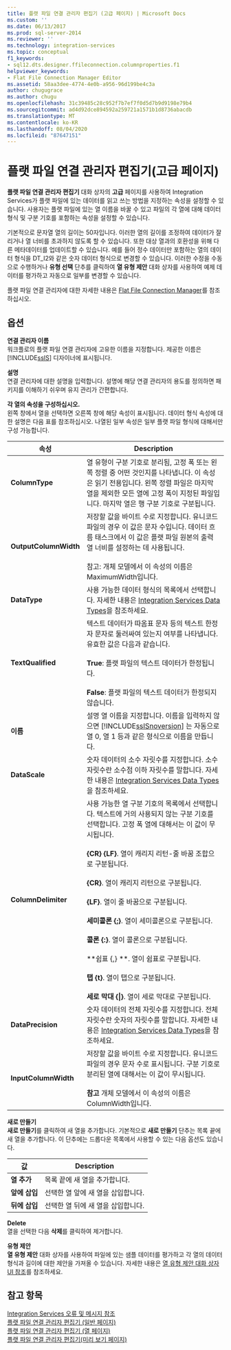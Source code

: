 ```yaml
---
title: 플랫 파일 연결 관리자 편집기 (고급 페이지) | Microsoft Docs
ms.custom: ''
ms.date: 06/13/2017
ms.prod: sql-server-2014
ms.reviewer: ''
ms.technology: integration-services
ms.topic: conceptual
f1_keywords:
- sql12.dts.designer.ffileconnection.columnproperties.f1
helpviewer_keywords:
- Flat File Connection Manager Editor
ms.assetid: 58aa3dee-4774-4e0b-a956-96d199be4c3a
author: chugugrace
ms.author: chugu
ms.openlocfilehash: 31c39485c28c952f7b7ef7f0d5d7b9d9198e79b4
ms.sourcegitcommit: ad4d92dce894592a259721a1571b1d8736abacdb
ms.translationtype: MT
ms.contentlocale: ko-KR
ms.lasthandoff: 08/04/2020
ms.locfileid: "87647151"
---
```

# <a name="flat-file-connection-manager-editor-advanced-page"></a>플랫 파일 연결 관리자 편집기(고급 페이지)
  **플랫 파일 연결 관리자 편집기** 대화 상자의 **고급** 페이지를 사용하여 Integration Services가 플랫 파일에 있는 데이터를 읽고 쓰는 방법을 지정하는 속성을 설정할 수 있습니다. 사용자는 플랫 파일에 있는 열 이름을 바꿀 수 있고 파일의 각 열에 대해 데이터 형식 및 구분 기호를 포함하는 속성을 설정할 수 있습니다.  
  
 기본적으로 문자열 열의 길이는 50자입니다. 이러한 열의 길이를 조정하여 데이터가 잘리거나 열 너비를 초과하지 않도록 할 수 있습니다. 또한 대상 열과의 호환성을 위해 다른 메타데이터를 업데이트할 수 있습니다. 예를 들어 정수 데이터만 포함하는 열의 데이터 형식을 DT_I2와 같은 숫자 데이터 형식으로 변경할 수 있습니다. 이러한 수정을 수동으로 수행하거나 **유형 선택** 단추를 클릭하여 **열 유형 제안** 대화 상자를 사용하여 예제 데이터를 평가하고 자동으로 일부를 변경할 수 있습니다.  
  
 플랫 파일 연결 관리자에 대한 자세한 내용은 [Flat File Connection Manager](connection-manager/file-connection-manager.md)를 참조하십시오.  
  
## <a name="options"></a>옵션  
 **연결 관리자 이름**  
 워크플로의 플랫 파일 연결 관리자에 고유한 이름을 지정합니다. 제공한 이름은 [!INCLUDE[ssIS](../includes/ssis-md.md)] 디자이너에 표시됩니다.  
  
 **설명**  
 연결 관리자에 대한 설명을 입력합니다. 설명에 해당 연결 관리자의 용도를 정의하면 패키지를 이해하기 쉬우며 유지 관리가 간편합니다.  
  
 **각 열의 속성을 구성하십시오.**  
 왼쪽 창에서 열을 선택하면 오른쪽 창에 해당 속성이 표시됩니다. 데이터 형식 속성에 대한 설명은 다음 표를 참조하십시오. 나열된 일부 속성은 일부 플랫 파일 형식에 대해서만 구성 가능합니다.  
  
|속성|Description|  
|--------------|-----------------|  
|**ColumnType**|열 유형이 구분 기호로 분리됨, 고정 폭 또는 왼쪽 정렬 중 어떤 것인지를 나타냅니다. 이 속성은 읽기 전용입니다. 왼쪽 정렬 파일은 마지막 열을 제외한 모든 열에 고정 폭이 지정된 파일입니다. 마지막 열은 행 구분 기호로 구분됩니다.|  
|**OutputColumnWidth**|저장할 값을 바이트 수로 지정합니다. 유니코드 파일의 경우 이 값은 문자 수입니다. 데이터 흐름 태스크에서 이 값은 플랫 파일 원본의 출력 열 너비를 설정하는 데 사용됩니다.<br /><br /> 참고: 개체 모델에서 이 속성의 이름은 MaximumWidth입니다.|  
|**DataType**|사용 가능한 데이터 형식의 목록에서 선택합니다. 자세한 내용은 [Integration Services Data Types](data-flow/integration-services-data-types.md)을 참조하세요.|  
|**TextQualified**|텍스트 데이터가 따옴표 문자 등의 텍스트 한정자 문자로 둘러싸여 있는지 여부를 나타냅니다. 유효한 값은 다음과 같습니다.<br /><br /> **True**: 플랫 파일의 텍스트 데이터가 한정됩니다.<br /><br /> **False**: 플랫 파일의 텍스트 데이터가 한정되지 않습니다.|  
|**이름**|설명 열 이름을 지정합니다. 이름을 입력하지 않으면 [!INCLUDE[ssISnoversion](../includes/ssisnoversion-md.md)] 는 자동으로 열 0, 열 1 등과 같은 형식으로 이름을 만듭니다.|  
|**DataScale**|숫자 데이터의 소수 자릿수를 지정합니다. 소수 자릿수란 소수점 이하 자릿수를 말합니다. 자세한 내용은 [Integration Services Data Types](data-flow/integration-services-data-types.md)을 참조하세요.|  
|**ColumnDelimiter**|사용 가능한 열 구분 기호의 목록에서 선택합니다. 텍스트에 거의 사용되지 않는 구분 기호를 선택합니다. 고정 폭 열에 대해서는 이 값이 무시됩니다.<br /><br /> **{CR} {LF}**. 열이 캐리지 리턴-줄 바꿈 조합으로 구분됩니다.<br /><br /> **{CR}**. 열이 캐리지 리턴으로 구분됩니다.<br /><br /> **{LF}**. 열이 줄 바꿈으로 구분됩니다.<br /><br /> **세미콜론 {;}**. 열이 세미콜론으로 구분됩니다.<br /><br /> **콜론 {:}**. 열이 콜론으로 구분됩니다.<br /><br /> **쉼표 {,} **. 열이 쉼표로 구분됩니다.<br /><br /> **탭 {t}**. 열이 탭으로 구분됩니다.<br /><br /> **세로 막대 {&#124;}**. 열이 세로 막대로 구분됩니다.|  
|**DataPrecision**|숫자 데이터의 전체 자릿수를 지정합니다. 전체 자릿수란 숫자의 자릿수를 말합니다. 자세한 내용은 [Integration Services Data Types](data-flow/integration-services-data-types.md)을 참조하세요.|  
|**InputColumnWidth**|저장할 값을 바이트 수로 지정합니다. 유니코드 파일의 경우 문자 수로 표시됩니다. 구분 기호로 분리된 열에 대해서는 이 값이 무시됩니다.<br /><br /> **참고** 개체 모델에서 이 속성의 이름은 ColumnWidth입니다.|  
  
 **새로 만들기**  
 **새로 만들기**를 클릭하여 새 열을 추가합니다. 기본적으로 **새로 만들기** 단추는 목록 끝에 새 열을 추가합니다. 이 단추에는 드롭다운 목록에서 사용할 수 있는 다음 옵션도 있습니다.  
  
|값|Description|  
|-----------|-----------------|  
|**열 추가**|목록 끝에 새 열을 추가합니다.|  
|**앞에 삽입**|선택한 열 앞에 새 열을 삽입합니다.|  
|**뒤에 삽입**|선택한 열 뒤에 새 열을 삽입합니다.|  
  
 **Delete**  
 열을 선택한 다음 **삭제**를 클릭하여 제거합니다.  
  
 **유형 제안**  
 **열 유형 제안** 대화 상자를 사용하여 파일에 있는 샘플 데이터를 평가하고 각 열의 데이터 형식과 길이에 대한 제안을 가져올 수 있습니다. 자세한 내용은 [열 유형 제안 대화 상자 UI 참조](connection-manager/suggest-column-types-dialog-box-ui-reference.md)를 참조하세요.  
  
## <a name="see-also"></a>참고 항목  
 [Integration Services 오류 및 메시지 참조](../../2014/integration-services/integration-services-error-and-message-reference.md)   
 [플랫 파일 연결 관리자 편집기 &#40;일반 페이지&#41;](general-page-of-integration-services-designers-options.md)   
 [플랫 파일 연결 관리자 편집기 &#40;열 페이지&#41;](../../2014/integration-services/flat-file-connection-manager-editor-columns-page.md)   
 [플랫 파일 연결 관리자 편집기&#40;미리 보기 페이지&#41;](../../2014/integration-services/flat-file-connection-manager-editor-preview-page.md)  
  
  
